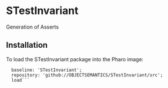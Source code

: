 # STestInvariant
Generation of Asserts

## Installation 
To load the STestInvariant package into the Pharo image:

```Metacello new 
  baseline: 'STestInvariant'; 
  repository: 'github://OBJECTSEMANTICS/STestInvariant/src'; 
  load```
